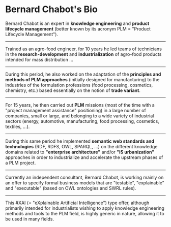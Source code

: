 Bernard Chabot's Bio
==

Bernard Chabot is an expert in __knowledge engineering__ and __product lifecycle management__ (better known by its acronym PLM = "Product Lifecycle Management").

------
Trained as an agro-food engineer, for 10 years he led teams of technicians in the __research-development__ and __industrialization__ of agro-food products intended for mass distribution ...

------
During this period, he also worked on the adaptation of the __principles and methods of PLM approaches__ (initially designed for manufacturing) to the industries of the formulation professions (food processing, cosmetics, chemistry, etc.) based essentially on the notion of __trade variant__.

------
For 15 years, he then carried out __PLM__ missions (most of the time with a "project management assistance" positioning) in a large number of companies, small or large, and belonging to a wide variety of industrial sectors (energy, automotive, manufacturing, food processing, cosmetics, textiles, ...).

------
During this same period he implemented __semantic web standards and technologies__ (RDF, RDFS, OWL, SPARQL, ...) on the different knowledge domains related to __"enterprise architecture"__ and/or __"IS urbanization"__ approaches in order to industrialize and accelerate the upstream phases of a PLM project.

------
Currently an independent consultant, Bernard Chabot, is working mainly on an offer to specify formal business models that are "testable", "explainable" and "executable" (based on OWL ontologies and SWRL rules). 

------
This #XAI (= "eXplainable Artificial Intelligence") type offer, although primarily intended for industrialists wishing to apply knowledge engineering methods and tools to the PLM field, is highly generic in nature, allowing it to be used in many fields.
